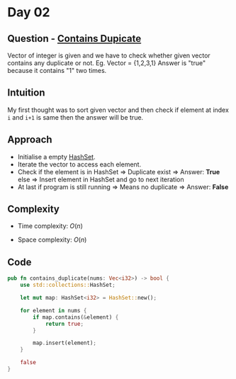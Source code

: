# Day 02

## Question - [Contains Dupicate](https://leetcode.com/problems/contains-duplicate/)

Vector of integer is given and we have to check whether given vector contains any duplicate or not.
Eg. Vector = {1,2,3,1}
Answer is "true" because it contains "1" two times.

## Intuition

My first thought was to sort given vector and then check if element at index `i` and `i+1` is same then the answer will be true.

## Approach

- Initialise a empty [HashSet](https://doc.rust-lang.org/std/collections/struct.HashSet.html).
- Iterate the vector to access each element.
- Check if the element is in HashSet => Duplicate exist => Answer: **True**  
  else => Insert element in HashSet and go to next iteration
- At last if program is still running => Means no duplicate => Answer: **False**

## Complexity

- Time complexity: $O(n)$

- Space complexity: $O(n)$

## Code

```rust
pub fn contains_duplicate(nums: Vec<i32>) -> bool {
    use std::collections::HashSet;

    let mut map: HashSet<i32> = HashSet::new();

    for element in nums {
        if map.contains(&element) {
            return true;
        }

        map.insert(element);
    }

    false
}
```
